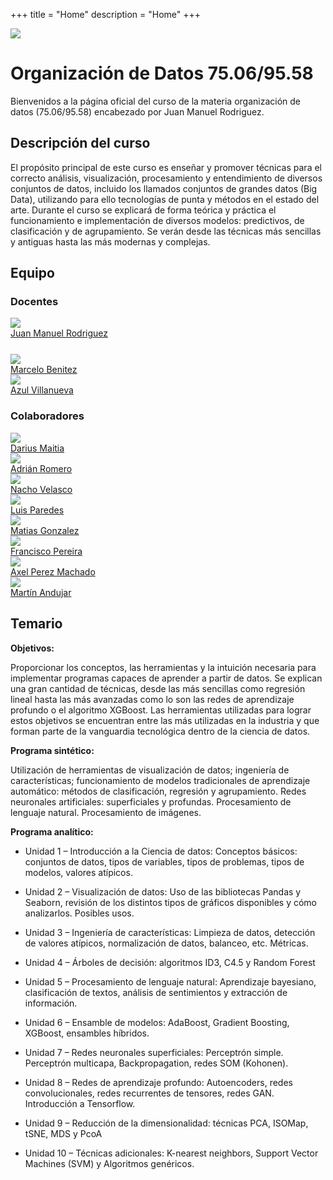 +++
title = "Home"
description = "Home"
+++

<head>
  <link rel="stylesheet" href="css/style.css">
</head>

<a href="https://fi.uba.ar"><img src="images/logo_fiuba_color.png" style="pointer-events: none; user-select: none;"></a>

# Organización de Datos 75.06/95.58

Bienvenidos a la página oficial del curso de la materia organización de datos (75.06/95.58) encabezado por Juan Manuel Rodriguez.

## Descripción del curso

El propósito principal de este curso es enseñar y promover técnicas para el correcto análisis, visualización, procesamiento y entendimiento de diversos conjuntos de datos, incluido los llamados conjuntos de grandes datos (Big Data), utilizando para ello tecnologías de punta y métodos en el estado del arte. Durante el curso se explicará de forma teórica y práctica el funcionamiento e implementación de diversos modelos: predictivos, de clasificación y de agrupamiento. Se verán desde las técnicas más sencillas y antiguas hasta las más modernas y complejas.

## Equipo

### Docentes

<div id="people">
  <div class="col-md-2">
    <div class="instructor" style="margin-bottom: 25px;">
      <a href="/" target="_blank">
        <div class="instructorphoto">
          <img class="img-hover" src="images/profiles/juan_manuel_rodriguez.jpg">
        </div>
      <div>Juan Manuel Rodriguez</div>
      </a>
    </div>
    <div class="instructor">
      <a href="/" target="_blank">
        <div class="instructorphoto">
          <img class="img-hover" src="images/profiles/marcelo_benitez.jpg">
        </div>
      <div>Marcelo Benitez</div>
      </a>
    </div>
    <div class="instructor">
      <a href="/" target="_blank">
        <div class="instructorphoto">
          <img class="img-hover" src="images/profiles/azul_villanueva.jpg">
        </div>
      <div>Azul Villanueva</div>
      </a>
    </div>
  </div>

### Colaboradores

  <div class="col-md-10">
    <div class="instructor" style="vertical-align: top;">
      <a href="https://dariusimp.github.io/">
      <div class="instructorphoto"><img src="images/profiles/darius_maitia.jpg"></div>
      <div>Darius Maitia</div>
      </a>
    </div>
    <div class="instructor">
      <a href="/">
      <div class="instructorphoto"><img src="images/profiles/adrian_romero.jpg"></div>
      <div>Adrián Romero</div>
      </a>
    </div>
    <div class="instructor">
      <a href="/">
      <div class="instructorphoto"><img src="images/profiles/nacho_velasco.jpg"></div>
      <div>Nacho Velasco</div>
      </a>
    </div>
    <div class="instructor">
      <a href="/">
      <div class="instructorphoto"><img src="images/profiles/luis_paredes.jpg"></div>
      <div>Luis Paredes</div>
      </a>
    </div>
    <div class="instructor">
      <a href="https://github.com/matias-gonz">
      <div class="instructorphoto"><img src="images/profiles/matias_gonzalez.jpg"></div>
      <div>Matias Gonzalez</div>
      </a>
    </div>
    <div class="instructor">
      <a href="/">
      <div class="instructorphoto"><img src="images/profiles/francisco_pereira.jpg"></div>
      <div>Francisco Pereira</div>
      </a>
    </div>
    <div class="instructor">
      <a href="/">
      <div class="instructorphoto"><img src="images/profiles/axel_machado.jpg"></div>
      <div>Axel Perez Machado</div>
      </a>
    </div>
    <div class="instructor">
      <a href="/">
      <div class="instructorphoto"><img src="images/profiles/martin_andujar.jpg"></div>
      <div>Martín Andujar</div>
      </a>
    </div>
  </div>
</div>

## Temario

**Objetivos:**

Proporcionar los conceptos, las herramientas y la intuición necesaria para implementar
programas capaces de aprender a partir de datos. Se explican una gran cantidad de técnicas, desde
las más sencillas como regresión lineal hasta las más avanzadas como lo son las redes de
aprendizaje profundo o el algoritmo XGBoost. Las herramientas utilizadas para lograr estos objetivos
se encuentran entre las más utilizadas en la industria y que forman parte de la vanguardia
tecnológica dentro de la ciencia de datos.

**Programa sintético:**

Utilización de herramientas de visualización de datos; ingeniería de características; funcionamiento
de modelos tradicionales de aprendizaje automático: métodos de clasificación, regresión y
agrupamiento. Redes neuronales artificiales: superficiales y profundas. Procesamiento de lenguaje
natural. Procesamiento de imágenes.

**Programa analítico:**

* Unidad 1 – Introducción a la Ciencia de datos: Conceptos básicos: conjuntos de datos, tipos de variables, tipos de problemas, tipos de modelos, valores atípicos.

* Unidad 2 – Visualización de datos: Uso de las bibliotecas Pandas y Seaborn, revisión de los distintos tipos de gráficos disponibles y cómo analizarlos. Posibles usos.

* Unidad 3 – Ingeniería de características: Limpieza de datos, detección de valores atípicos, normalización de datos, balanceo, etc. Métricas.

* Unidad 4 – Árboles de decisión: algoritmos ID3, C4.5 y Random Forest
* Unidad 5 – Procesamiento de lenguaje natural: Aprendizaje bayesiano, clasificación de textos, análisis de sentimientos y extracción de información.

* Unidad 6 – Ensamble de modelos: AdaBoost, Gradient Boosting, XGBoost, ensambles híbridos.

* Unidad 7 – Redes neuronales superficiales: Perceptrón simple. Perceptrón multicapa, Backpropagation, redes SOM (Kohonen).
* Unidad 8 – Redes de aprendizaje profundo: Autoencoders, redes convolucionales, redes recurrentes de tensores, redes GAN. Introducción a Tensorflow.
* Unidad 9 – Reducción de la dimensionalidad: técnicas PCA, ISOMap, tSNE, MDS y PcoA
* Unidad 10 – Técnicas adicionales: K-nearest neighbors, Support Vector Machines (SVM) y Algoritmos genéricos.
